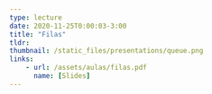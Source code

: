```yaml
---
type: lecture
date: 2020-11-25T0:00:03-3:00
title: "Filas"
tldr:
thumbnail: /static_files/presentations/queue.png
links: 
    - url: /assets/aulas/filas.pdf
      name: [Slides]
---
```


